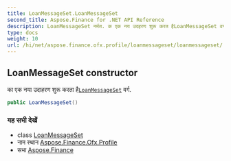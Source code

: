 ```yaml
---
title: LoanMessageSet.LoanMessageSet
second_title: Aspose.Finance for .NET API Reference
description: LoanMessageSet नर्मत. क एक नय उदहरण शुरू करत हैLoanMessageSet वर्ग.
type: docs
weight: 10
url: /hi/net/aspose.finance.ofx.profile/loanmessageset/loanmessageset/
---
```

## LoanMessageSet constructor

का एक नया उदाहरण शुरू करता है[`LoanMessageSet`](../) वर्ग.

```csharp
public LoanMessageSet()
```

### यह सभी देखें

* class [LoanMessageSet](../)
* नाम स्थान [Aspose.Finance.Ofx.Profile](../../loanmessageset/)
* सभा [Aspose.Finance](../../../)


